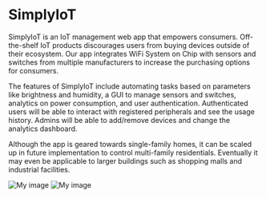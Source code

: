 # SimplyIoT
SimplyIoT is an IoT management web app that empowers consumers. Off-the-shelf IoT products discourages users from buying devices outside of their ecosystem. Our app integrates WiFi System on Chip with sensors and switches from multiple manufacturers to increase the purchasing options for consumers.

The features of SimplyIoT include automating tasks based on parameters like brightness and humidity, a GUI to manage sensors and switches, analytics on power consumption, and user authentication. Authenticated users will be able to interact with registered peripherals and see the usage history. Admins will be able to add/remove devices and change the analytics dashboard. 

Although the app is geared towards single-family homes, it can be scaled up in future implementation to control multi-family residentials. Eventually it may even be applicable to larger buildings such as shopping malls and industrial facilities.

![My image](https://howardgkim.github.io/webpage/Screenshot%202018-03-20%20at%2020.04.56.png)
![My image](https://howardgkim.github.io/webpage/devices.png)
